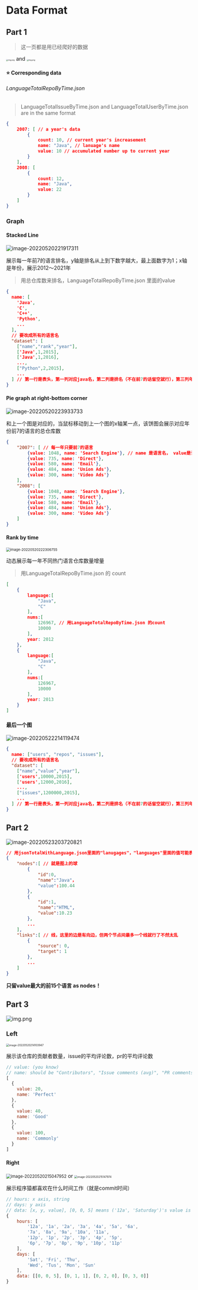 # Data Format
## Part 1

> 这一页都是用已经爬好的数据



<img src="./dataFormat.assets/image-20220520215744957.png" alt="img.png" style="zoom: 33%;" /> and <img src="./dataFormat.assets/image-20220520215826959.png" alt="img.png" style="zoom: 33%;" />



#### :star: Corresponding data

###### LanguageTotalRepoByTime.json

> LanguageTotalIssueByTime.json and LanguageTotalUserByTime.json are in the same format

```json
{
    2007: [ // a year's data
        {
            count: 10, // current year's increasement
            name: "Java", // lanuage's name
            value: 10 // accumulated number up to current year
        }
    ],
    2008: [
        {
            count: 12,
            name: "Java",
            value: 22
        }
    ]
}
```

### Graph

#### Stacked Line

![image-20220520221917311](dataFormat.assets/image-20220520221917311.png)

展示每一年前7的语言排名，y轴是排名从上到下数字越大，最上面数字为1；x轴是年份，展示2012～2021年

> 用总仓库数来排名，LanguageTotalRepoByTime.json 里面的value

```json
{
  name: [
    'Java',
    'C',
    'C++',
    'Python',
    ...
  ],
  // 要改成所有的语言名
  "dataset": [
    ["name","rank","year"],
    ['Java',1,2015],
    ['Java',1,2016],
    ...,
    ["Python",2,2015],
    ...
  ] // 第一行是表头，第一列对应java名，第二列是排名（不在前7的话留空就行），第三列年份；对于同一个语言需要按时间排序（年份小的放前面）
}
```
#### Pie graph at right-bottom corner

![image-20220520223933733](dataFormat.assets/image-20220520223933733.png)

和上一个图是对应的，当鼠标移动到上一个图的x轴某一点，该饼图会展示对应年份前7的语言的总仓库数

```json
{
    "2007": [ // 每一年只要前7的语言
        {value: 1048, name: 'Search Engine'}, // name 是语言名， value是该年的该语言的总仓库数
        {value: 735, name: 'Direct'},
        {value: 580, name: 'Email'},
        {value: 484, name: 'Union Ads'},
        {value: 300, name: 'Video Ads'}
    ],
    "2008": [
        {value: 1048, name: 'Search Engine'},
        {value: 735, name: 'Direct'},
        {value: 580, name: 'Email'},
        {value: 484, name: 'Union Ads'},
        {value: 300, name: 'Video Ads'}
    ]
}
```



#### Rank by time

<img src="dataFormat.assets/image-20220520222306755.png" alt="image-20220520222306755" style="zoom: 67%;" />

动态展示每一年不同热门语言仓库数量增量

> 用LanguageTotalRepoByTime.json 的 count

```json
[
    {
        language:[
            "Java",
            "C"
        ],
        nums:[
            126967, // 用LanguageTotalRepoByTime.json 的count
            10000
        ],
        year: 2012
    },
    {
        language:[
            "Java",
            "C"
        ],
        nums:[
            126967,
            10000
        ],
        year: 2013
    }
]
```

#### 最后一个图

![image-20220522214119474](dataFormat.assets/image-20220522214119474.png)

```json
{
  name: ["users", "repos", "issues"],
  // 要改成所有的语言名
  "dataset": [
    ["name","value","year"],
    ['users',10000,2015],
    ['users',12000,2016],
    ...,
    ["issues",1200000,2015],
    ...
  ] // 第一行是表头，第一列对应java名，第二列是排名（不在前7的话留空就行），第三列年份；对于同一个语言需要按时间排序（年份小的放前面）
}
```



## Part 2

![image-20220523203720821](dataFormat.assets/image-20220523203720821.png)

```json
// 用jsonTotalWithLanguage.json里面的"lanugages"，"languages"里面的值可能表示行数，值比较大，可能要处理一下（我之前是算百分比）
{
    "nodes":[ // 就是图上的球
        {
            "id":0,
            "name":"Java"，
           	"value":100.44
        },
        {
            "id":1,
            "name":"HTML",
            "value":10.23
        },
        ...
    ],
    "links":[ // 线，这里的边是有向边，但两个节点间最多一个线就行了不然太乱
        {
        	"source": 0,
        	"target": 1
        },
		...
    ]
}
```

**只留value最大的前15个语言 as nodes！**

## Part 3
![img.png](./dataFormat.assets/img.png)

### Left 

<img src="./dataFormat.assets/image-20220520214103947.png" alt="image-20220520214103947" style="zoom:50%;" />

展示该仓库的贡献者数量，issue的平均评论数，pr的平均评论数

```js
// value: (you know)
// name: should be "Contributors", "Issue comments (avg)", "PR comments (avg)"
[
  {
    value: 20,
    name: 'Perfect'
  },
  {
    value: 40,
    name: 'Good'
  },
  {
    value: 100,
    name: 'Commonly'
  }
]
```

#### Right

<img src="./dataFormat.assets/image-20220520215047952.png" alt="image-20220520215047952" style="zoom: 80%;" /> or <img src="/home/zrh/Repository/gitrepo/CS209A_Project2/dataFormat.assets/image-20220520215147974.png" alt="image-20220520215147974" style="zoom: 50%;" />   

展示程序猿都喜欢在什么时间工作（就是commit时间）

```js
// hours: x axis, string
// days: y axis
// data: [x, y, value], [0, 0, 5] means ('12a', 'Saturday')'s value is 5
{
    hours: [
        '12a', '1a', '2a', '3a', '4a', '5a', '6a',
        '7a', '8a', '9a', '10a', '11a',
        '12p', '1p', '2p', '3p', '4p', '5p',
        '6p', '7p', '8p', '9p', '10p', '11p'
	],
	days: [
        'Sat', 'Fri', 'Thu',
        'Wed', 'Tus', 'Mon', 'Sun'
	],
	data: [[0, 0, 5], [0, 1, 1], [0, 2, 0], [0, 3, 0]]
}
```

